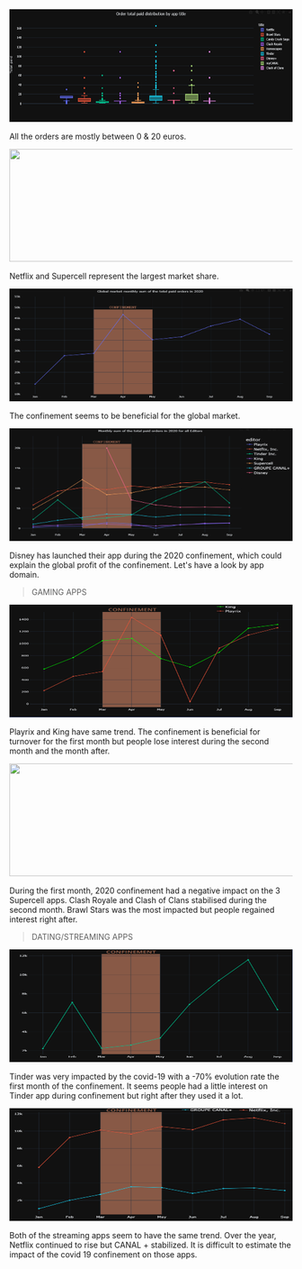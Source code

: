 
<div id="header" align="center">
<img src='src/app_distribution.png' width="800" height="200">
</div>

All the orders are mostly between 0 & 20 euros.

<div id="header" align="center">
<img src='src/total_order_editors.png' width="800" height="200">
</div>

Netflix and Supercell represent the largest market share.

<div id="header" align="center">
<img src='src/global_market.png' width="800" height="200">
</div>

The confinement seems to be beneficial for the global market.

<div id="header" align="center">
<img src='src/total_paid_editors_conf.png' width="800" height="200">
</div>

Disney has launched their app during the 2020 confinement,
which could explain the global profit of the confinement.
Let's have a look by app domain.

> GAMING APPS

<div id="header" align="center">
<img src='src/playrix_king.png' width="800" height="200">
</div>

Playrix and King have same trend. The confinement is
beneficial for turnover for the first month but people
lose interest during the second month and the month
after.

<div id="header" align="center">
<img src='src/Supercell.png' width="800" height="200">
</div>

During the first month, 2020 confinement had a
negative impact on the 3 Supercell apps. Clash Royale
and Clash of Clans stabilised during the second
month. Brawl Stars was the most impacted but people
regained interest right after.

> DATING/STREAMING APPS

<div id="header" align="center">
<img src='src/Tinder.png' width="800" height="200">
</div>

Tinder was very impacted by the covid-19 with a -70%
evolution rate the first month of the confinement. It
seems people had a little interest on Tinder app
during confinement but right after they used it a lot.

<div id="header" align="center">
<img src='src/Streaming_app.png' width="800" height="200">
</div>

Both of the streaming apps seem to have the same
trend. Over the year, Netflix continued to rise but
CANAL + stabilized. It is difficult to estimate the impact
of the covid 19 confinement on those apps.
